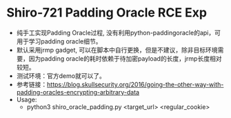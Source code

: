 # Shiro-721 Padding Oracle RCE Exp
- 纯手工实现Padding Oracle过程, 没有利用python-paddingoracle的api，可用于学习padding oracle细节。
- 默认采用jrmp gadget, 可以在脚本中自行更换，但是不建议，除非目标环境需要，因为padding oracle的耗时依赖于待加密payload的长度，jrmp长度相对较短。
- 测试环境：官方demo就可以了。
- 参考链接：https://blog.skullsecurity.org/2016/going-the-other-way-with-padding-oracles-encrypting-arbitrary-data
- Usage:
  - python3 shiro_oracle_padding.py <target_url> <regular_cookie>
